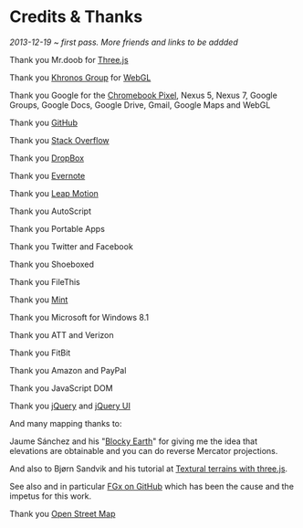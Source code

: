 Credits & Thanks
================

_2013-12-19 ~ first pass. More friends and links to be addded_

Thank you Mr.doob for [Three.js]( http://mrdoob.github.io ) 

Thank you [Khronos Group]( http://www.khronos.org/ ) for [WebGL]( http://www.khronos.org/webgl/ )

Thank you Google for the [Chromebook Pixel]( http://www.google.com/intl/en/chrome/devices/chromebook-pixel/ ), 
	Nexus 5, Nexus 7, Google Groups, Google Docs, Google Drive, Gmail, Google Maps and WebGL

Thank you [GitHub]( http://github.com )

Thank you [Stack Overflow]( http://stackoverflow.com )

Thank you [DropBox]( http://dropbox.com )

Thank you [Evernote]( http://evernote.com )

Thank you [Leap Motion]( http://leapmotion.com )

Thank you AutoScript

Thank you Portable Apps

Thank you Twitter and Facebook

Thank you Shoeboxed 

Thank you FileThis

Thank you [Mint]( http://mint.com )

Thank you Microsoft for Windows 8.1

Thank you ATT and Verizon

Thank you FitBit

Thank you Amazon and PayPal

Thank you JavaScript DOM

Thank you [jQuery]( http://jquery.org/license ) and [jQuery UI]( https://github.com/jquery/jquery-ui/blob/master/MIT-LICENSE.txt ) 



And many mapping thanks to:

Jaume Sánchez and his "[Blocky Earth](http://www.clicktorelease.com/code/blocky_earth/)" for giving me the idea that elevations are obtainable and you can do reverse Mercator projections.

And also to Bjørn Sandvik and his tutorial at [Textural terrains with three.js](http://blog.thematicmapping.org/2013/10/textural-terrains-with-threejs.html).

See also and in particular <a href="http://fgx.github.io" target="_blank">FGx on GitHub</a> which has been the cause and the impetus for this work.

Thank you [Open Street Map]( http://openstreetmap.org/copyright )
